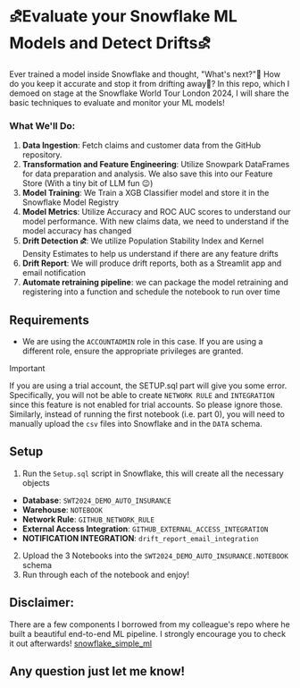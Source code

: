 # ⛐Evaluate your Snowflake ML Models and Detect Drifts⛐
Ever trained a model inside Snowflake and thought, "What's next?"🤔 How do you keep it accurate and stop it from drifting away🎯? In this repo, which I demoed on stage at the Snowflake World Tour London 2024, I will share the basic techniques to evaluate and monitor your ML models!

### What We'll Do:
1. **Data Ingestion**: Fetch claims and customer data from the GitHub repository.
2. **Transformation and Feature Engineering**: Utilize Snowpark DataFrames for data preparation and analysis. We also save this into our Feature Store (With a tiny bit of LLM fun 😉)
3. **Model Training**: We Train a XGB Classifier model and store it in the Snowflake Model Registry
4. **Model Metrics**: Utilize Accuracy and ROC AUC scores to understand our model performance. With new claims data, we need to understand if the model accuracy has changed
5. **Drift Detection ⛐**: We utilize Population Stability Index and Kernel Density Estimates to help us understand if there are any feature drifts
6. **Drift Report**: We will produce drift reports, both as a Streamlit app and email notification
7. **Automate retraining pipeline**: we can package the model retraining and registering into a function and schedule the notebook to run over time

## Requirements
- We are using the `ACCOUNTADMIN` role in this case. If you are using a different role, ensure the appropriate privileges are granted.
> [!IMPORTANT]
> If you are using a trial account, the SETUP.sql part will give you some error. Specifically, you will not be able to create `NETWORK RULE` and `INTEGRATION` since this feature is not enabled for trial accounts. So please ignore those. Similarly, instead of running the first notebook (i.e. part 0), you will need to manually upload the `csv` files into Snowflake and in the `DATA` schema.

## Setup
1. Run the `Setup.sql` script in Snowflake, this will create all the necessary objects
- **Database**: `SWT2024_DEMO_AUTO_INSURANCE`
- **Warehouse**: `NOTEBOOK`
- **Network Rule**: `GITHUB_NETWORK_RULE`
- **External Access Integration**: `GITHUB_EXTERNAL_ACCESS_INTEGRATION`
- **NOTIFICATION INTEGRATION**: `drift_report_email_integration`
2. Upload the 3 Notebooks into the `SWT2024_DEMO_AUTO_INSURANCE.NOTEBOOK` schema
4. Run through each of the notebook and enjoy!

## Disclaimer:
There are a few components I borrowed from my colleague's repo where he built a beautiful end-to-end ML pipeline. I strongly encourage you to check it out afterwards! [snowflake_simple_ml](https://github.com/michaelgorkow/snowflake_simple_ml/tree/main)

## Any question just let me know!
